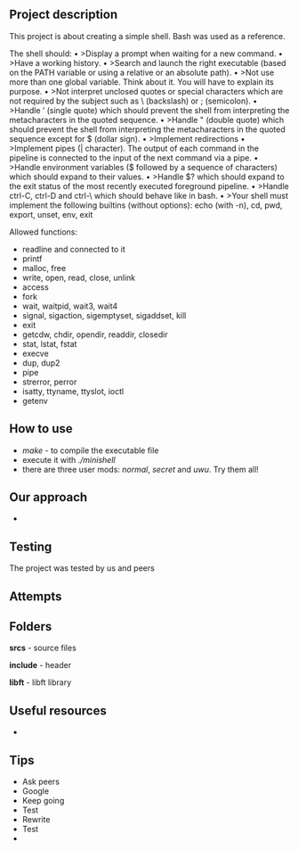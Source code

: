 ## **Project description** 
This project is about creating a simple shell. Bash was used as a reference.

The shell should:
• >Display a prompt when waiting for a new command.
• >Have a working history.
• >Search and launch the right executable (based on the PATH variable or using a relative or an absolute path).
• >Not use more than one global variable. Think about it. You will have to explain its purpose.
• >Not interpret unclosed quotes or special characters which are not required by the subject such as \ (backslash) or ; (semicolon).
• >Handle ’ (single quote) which should prevent the shell from interpreting the metacharacters in the quoted sequence.
• >Handle " (double quote) which should prevent the shell from interpreting the metacharacters in the quoted sequence except for $ (dollar sign).
• >Implement redirections
• >Implement pipes (| character). The output of each command in the pipeline is connected to the input of the next command via a pipe.
• >Handle environment variables ($ followed by a sequence of characters) which should expand to their values.
• >Handle $? which should expand to the exit status of the most recently executed foreground pipeline.
• >Handle ctrl-C, ctrl-D and ctrl-\ which should behave like in bash.
• >Your shell must implement the following builtins (without options): echo (with -n), cd, pwd, export, unset, env, exit

Allowed functions:
* readline and connected to it
* printf
* malloc, free
* write, open, read, close, unlink
* access
* fork
* wait, waitpid, wait3, wait4
* signal, sigaction, sigemptyset, sigaddset, kill
* exit
* getcdw, chdir, opendir, readdir, closedir
* stat, lstat, fstat
* execve
* dup, dup2
* pipe
* strerror, perror
* isatty, ttyname, ttyslot, ioctl
* getenv


## **How to use**
* *make* - to compile the executable file
* execute it with *./minishell*
* there are three user mods: *normal*, *secret* and *uwu*. Try them all!

## **Our approach**
* 

## **Testing**
The project was tested by us and peers

## **Attempts**


## **Folders**
**srcs** - source files

**include** - header

**libft** - libft library

## **Useful resources**
* []() 

## **Tips**
* Ask peers
* Google
* Keep going
* Test
* Rewrite
* Test
* 
